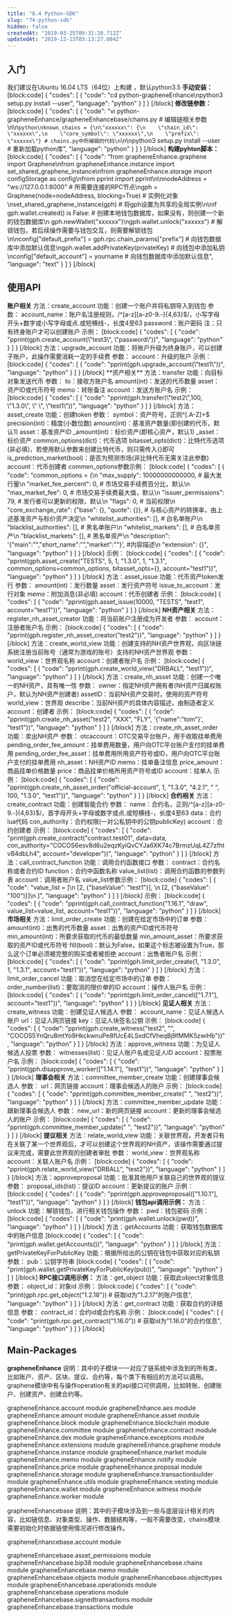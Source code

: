 ```yaml
---
title: "8.4 Python-SDK"
slug: "74-python-sdk"
hidden: false
createdAt: "2019-03-25T09:31:20.712Z"
updatedAt: "2019-12-13T03:13:27.004Z"
---
```

## 入门
我们建议在Ubuntu 16.04 LTS（64位）上构建 ，默认python3.5
**手动安装：** 
[block:code]
{
  "codes": [
    {
      "code": "cd python-grapheneEnhance\npython3 setup.py install --user",
      "language": "python"
    }
  ]
}
[/block]
**修改链参数：** 
[block:code]
{
  "codes": [
    {
      "code": "vi python-grapheneEnhance/grapheneEnhancebase/chains.py # 编辑链相关参数\n\n```python\nknown_chains = {\n\"xxxxxx\": {\n    \"chain_id\": \"xxxxxx\",\n    \"core_symbol\": \"xxxxxx\",\n    \"prefix\": \"xxxxxx\"} # chains.py中所编辑的代码\n```\n\npython3 setup.py install --user # 重新加载python库",
      "language": "python"
    }
  ]
}
[/block]
**构建pyhton脚本：** 
[block:code]
{
  "codes": [
    {
      "code": "from grapheneEnhance.graphene import Graphene\nfrom grapheneEnhance.instance import set_shared_graphene_instance\nfrom grapheneEnhance.storage import configStorage as config\nfrom pprint import pprint\n\nnodeAddress = \"ws://127.0.0.1:8000\" # 所需要连接的RPC节点\ngph = Graphene(node=nodeAddress, blocking=True) # 实例化对象\nset_shared_graphene_instance(gph) # 将gph设置为共享的全局实例\n\nif gph.wallet.created() is False: # 创建本地钱包数据库，如果没有，则创建一个新的钱包数据库\n    gph.newWallet(\"xxxxxx\")\ngph.wallet.unlock(\"xxxxxx\") # 解锁钱包，若后续操作需要与钱包交互，则需要解锁钱包\n\nconfig[\"default_prefix\"] = gph.rpc.chain_params[\"prefix\"] # 向钱包数据库中添加默认信息\ngph.wallet.addPrivateKey(privateKey) # 向钱包中添加私钥\nconfig[\"default_account\"] = yourname # 向钱包数据库中添加默认信息",
      "language": "text"
    }
  ]
}
[/block]
## 使用API 
**账户相关**
方法：create_account
功能：创建一个账户并将私钥导入到钱包
参数：
account_name：账户名注册规则，/^[a-z][a-z0-9.-]{4,63}$/，小写字母开头+数字或小写字母或点.或短横线-，长度4至63
password：账户密码
注：只有终身账户才可以创建账户
示例：
[block:code]
{
  "codes": [
    {
      "code": "pprint(gph.create_account(\"test3\", \"password\"))",
      "language": "python"
    }
  ]
}
[/block]
方法：upgrade_account
功能：将账户升级为终身账户，可以创建子账户，此操作需要消耗一定的手续费
参数：
account：升级的账户
示例：
[block:code]
{
  "codes": [
    {
      "code": "pprint(gph.upgrade_account(\"test1\"))",
      "language": "python"
    }
  ]
}
[/block]
**资产相关**
方法：transfer
功能：向目标对象发送代币
参数：
to：接收方账户名
amount(int)：发送的代币数量
asset：资产ID或代币符号
memo：转账备注
account：发送方账户名
示例：
[block:code]
{
  "codes": [
    {
      "code": "pprint(gph.transfer(\"test2\",100, \"1.3.0\", \" \", \"test1\"))",
      "language": "python"
    }
  ]
}
[/block]
方法：asset_create
功能：创建token
参数：
symbol：资产符号，正则^[.A-Z]+$
precision(int)：精度(小数位数)
amount(int)：基准资产数量(即创建的代币，默认1)
asset：基准资产ID
_amount(int)：标价资产(即核心资产，默认1)
_asset：标价资产
common_options(dict)：代币选项
bitasset_opts(dict)：比特代币选项(非必填)，若使用默认参数来创建比特代币，则只需传入{}即可
is_prediction_market(bool)：是否为预测市场(非比特代币无需关注此参数)
account：代币创建者
commen_options参数示例：
[block:code]
{
  "codes": [
    {
      "code": "common_options = {\n    \"max_supply\": 10000000000000, # 最大发行量\n    \"market_fee_percent\": 0, # 市场交易手续费百分比，默认\n    \"max_market_fee\": 0, # 市场交易手续费最大值，默认\n    \"issuer_permissions\": 79, # 发行者可以更新的权限，默认\n    \"flags\": 0, # 当前权限\n    \"core_exchange_rate\": {\"base\": {}, \"quote\": {}}, # 与核心资产的转换率，由上述基准资产与标价资产决定\n    \"whitelist_authorities\": [], # 白名单账户\n    \"blacklist_authorities\": [], # 黑名单账户\n    \"whitelist_markets\": [], # 白名单资产\n    \"blacklist_markets\": [], # 黑名单资产\n    \"description\": '{\"main\":\"\",\"short_name\":\"\",\"market\":\"\"}', #内容描述\n    \"extension\": {}",
      "language": "python"
    }
  ]
}
[/block]
示例：
[block:code]
{
  "codes": [
    {
      "code": "pprint(gph.asset_create(\"TESTS\", 5, 1, \"1.3.0\", 1, \"1.3.1\", common_options=common_options, bitasset_opts={}, account=\"test1\"))",
      "language": "python"
    }
  ]
}
[/block]
方法：asset_issue
功能：代币资产token发行
参数：
amount(int)：发行数量
asset：发行资产符号
issue_to_account：发行对象
memo：附加消息(非必填)
account：代币创建者
示例：
[block:code]
{
  "codes": [
    {
      "code": "pprint(gph.asset_issue(10000, \"TESTS\", \"test1\", account=\"test1\"))",
      "language": "python"
    }
  ]
}
[/block]
**NH资产相关**
方法：register_nh_asset_creator
功能：将当前账户注册成为开发者
参数：
account：注册者账户名
示例：
[block:code]
{
  "codes": [
    {
      "code": "pprint(gph.register_nh_asset_creator(\"test2\"))",
      "language": "python"
    }
  ]
}
[/block]
方法：create_world_view
功能：创建支持的NH资产世界观，向区块链系统注册当前账号（通常为游戏的账号）支持的NH资产世界观
参数：
world_view：世界观名称
account：创建者账户名
示例：
[block:code]
{
  "codes": [
    {
      "code": "pprint(gph.create_world_view(\"DRBALL\", \"test1\"))",
      "language": "python"
    }
  ]
}
[/block]
方法：create_nh_asset
功能：创建一个唯一的NH资产，具有唯一性
参数：
owner：指定NH资产拥有者(NH资产归属权账户，默认为NH资产创建者)
assetID：当前NH资产交易时，使用的资产符号
world_view：世界观
describe：当前NH资产的具体内容描述，由制造者定义
account：创建者
示例：
[block:code]
{
  "codes": [
    {
      "code": "pprint(gph.create_nh_asset(\"test2\", \"XXX\", \"FLY\", '{\"name\":\"tom\"}', \"test1\"))",
      "language": "python"
    }
  ]
}
[/block]
方法：create_nh_asset_order
功能：卖出NH资产
参数：
otcaccount：OTC交易平台账户，用于收取挂单费用
pending_order_fee_amount：挂单费用数量，用户向OTC平台账户支付的挂单费用
pending_order_fee_asset：挂单费用所用资产符号或ID，用户向OTC平台账户支付的挂单费用
nh_asset：NH资产ID
memo：挂单备注信息
price_amount：商品挂单价格数量
price：商品挂单价格所用资产符号或ID
account：挂单人
示例：
[block:code]
{
  "codes": [
    {
      "code": "pprint(gph.create_nh_asset_order(\"official-account\", 1, \"1.3.0\", \"4.2.1\", \" \", 100, \"1.3.0\", \"test1\"))",
      "language": "python"
    }
  ]
}
[/block]
**合约相关**
方法：create_contract
功能：创建智能合约
参数：
name：合约名，正则/^[a-z][a-z0-9.-]{4,63}$/，首字母开头+字母或数字或点.或短横线-，长度4至63
data：合约lua代码
con_authority：合约权限(一对公私钥中的公钥publicKey)
account：合约创建者
示例：
[block:code]
{
  "codes": [
    {
      "code": "print(gph.create_contract(\"contract.test01\", data=data, con_authority=\"COCOS6esv8d6u2eqzKyiQvCYJa6XK74c7BrmzUqL4Z7zfhtvB4dbLh4\", account=\"developer\"))",
      "language": "python"
    }
  ]
}
[/block]
方法：call_contract_function
功能：调用合约函数接口
参数：
contract：合约名称或者合约ID
function：合约中函数名称
value_list(list)：调用合约函数的参数列表
account：调用者账户名
value_list参数示例：
[block:code]
{
  "codes": [
    {
      "code": "value_list = [\n        [2, {\"baseValue\": \"test1\"}], \n        [2, {\"baseValue\": \"100\")}]\n    ]",
      "language": "python"
    }
  ]
}
[/block]
示例：
[block:code]
{
  "codes": [
    {
      "code": "pprint(gph.call_contract_function(\"1.16.1\", \"draw\", value_list=value_list, account=\"test1\"))",
      "language": "python"
    }
  ]
}
[/block]
**市场相关**
方法：limit_order_create
功能：创建在给定市场中的订单
参数：
amount(int)：出售的代币数量
asset：出售的资产ID或代币符号
min_amount(int)：所要求获取的代币的最低数量
min_amount_asset：所要求获取的资产ID或代币符号
fill(bool)：默认为False，如果这个标志被设置为True，那么这个订单必须被完整的购买或者被拒绝
account：出售者账户名
示例：
[block:code]
{
  "codes": [
    {
      "code": "pprint(gph.limit_order_create(1, \"1.3.0\", 1, \"1.3.1\", account=\"test1\"))",
      "language": "python"
    }
  ]
}
[/block]
方法：limit_order_cancel
功能：取消您在给定市场中的订单
参数：
order_number(list)：要取消的限价单的ID
account：操作人账户名
示例：
[block:code]
{
  "codes": [
    {
      "code": "pprint(gph.limit_order_cancel([\"1.7.1\"], account=\"test1\"))",
      "language": "python"
    }
  ]
}
[/block]
**见证人相关**
方法：create_witness
功能：创建见证人候选人
参数：
account_name：见证人候选人账户
url：见证人网页链接
key：见证人块签名公钥
示例：
[block:code]
{
  "codes": [
    {
      "code": "pprint(gph.create_witness(\"test2\", \"\", \"COCOS5YnQru8mtYo9HkckwnuPe8fUcE4LSxdCfVheqBj9fMMK5zwiHb\"))",
      "language": "python"
    }
  ]
}
[/block]
方法：approve_witness
功能：为见证人候选人投票
参数：
witnesses(list)：见证人账户名或见证人ID
account：投票账户名
示例：
[block:code]
{
  "codes": [
    {
      "code": "pprint(gph.disapprove_worker([\"1.14.1\"], \"test1\"))",
      "language": "python"
    }
  ]
}
[/block]
**理事会相关**
方法：committee_member_create
功能：创建理事会候选人
参数：
url：网页链接
account：理事会候选人的账户
示例：
[block:code]
{
  "codes": [
    {
      "code": "pprint(gph.committee_member_create(\" \", \"test2\"))",
      "language": "python"
    }
  ]
}
[/block]
方法：committee_member_update
功能：跟新理事会候选人
参数：
new_url：新的网页链接
account：更新的理事会候选人的账户
示例：
[block:code]
{
  "codes": [
    {
      "code": "pprint(gph.committee_member_update(\" \", \"test2\"))",
      "language": "python"
    }
  ]
}
[/block]
**提议相关**
方法：relate_world_view
功能：关联世界观，开发者只有在关联了某一个世界观后，才可以创建这个世界观的NH资产，该操作需要通过提议来完成，需要此世界观的创建者审批
参数：
world_view：世界观名称
account：关联人账户名
示例：
[block:code]
{
  "codes": [
    {
      "code": "pprint(gph.relate_world_view(\"DRBALL\", \"test2\"))",
      "language": "python"
    }
  ]
}
[/block]
方法：approveproposal
功能：批准其他用户关联自己的世界观的提议
参数：
proposal_ids(list)：提议ID
account：更新提议的账户
示例：
[block:code]
{
  "codes": [
    {
      "code": "pprint(gph.approveproposal([\"1.10.1\"], \"test1\"))",
      "language": "python"
    }
  ]
}
[/block]
**钱包api调用示例：**
方法：unlock
功能：解锁钱包，进行相关钱包操作
参数：
pwd：钱包密码
示例：
[block:code]
{
  "codes": [
    {
      "code": "print(gph.wallet.unlock(pwd))",
      "language": "python"
    }
  ]
}
[/block]
方法：getAccounts
功能：获取钱包数据库中的账户信息
[block:code]
{
  "codes": [
    {
      "code": "print(gph.wallet.getAccounts())",
      "language": "python"
    }
  ]
}
[/block]
方法：getPrivateKeyForPublicKey
功能：根据所给出的公钥在钱包中获取对应的私钥
参数：
pub：公钥字符串
[block:code]
{
  "codes": [
    {
      "code": "print(gph.wallet.getPrivateKeyForPublicKey(pub))",
      "language": "python"
    }
  ]
}
[/block]
**RPC接口调用示例：**
方法：get_object
功能：获取此object对象信息
参数：
object_id：对象id
示例：
[block:code]
{
  "codes": [
    {
      "code": "print(gph.rpc.get_object(\"1.2.18\")) # 获取id为\"1.2.17\"的账户信息",
      "language": "python"
    }
  ]
}
[/block]
方法：get_contract
功能：获取合约的详细信息
参数：
contract_id：合约id或合约名称
示例：
[block:code]
{
  "codes": [
    {
      "code": "print(gph.rpc.get_contract(\"1.16.0\")) # 获取id为\"1.16.0\"的合约信息",
      "language": "python"
    }
  ]
}
[/block]
## Main-Packages 
**grapheneEnhance**
说明：其中的子模块一一对应了链系统中涉及到的所有类，比如账户、资产、区块、提议、合约等，每个类下有相应的方法可以调用。graphene模块中有与操作operation有关的api接口可供调用，比如转账、创建账户、创建资产、创建合约等。

grapheneEnhance.account module
grapheneEnhance.aes module
grapheneEnhance.amount module
grapheneEnhance.asset module
grapheneEnhance.block module
grapheneEnhance.blockchain module
grapheneEnhance.committee module
grapheneEnhance.contract module
grapheneEnhance.dex module
grapheneEnhance.exceptions module
grapheneEnhance.extensions module
grapheneEnhance.graphene module
grapheneEnhance.instance module
grapheneEnhance.market module
grapheneEnhance.memo module
grapheneEnhance.notify module
grapheneEnhance.price module
grapheneEnhance.proposal module
grapheneEnhance.storage module
grapheneEnhance.transactionbuilder module
grapheneEnhance.utils module
grapheneEnhance.vesting module
grapheneEnhance.wallet module
grapheneEnhance.witness module
grapheneEnhance.worker module

grapheneEnhancebase
说明：其中的子模块涉及到一些与底层设计相关的内容，比如链信息、对象类型、操作、数据结构等，一般不需要改变，chains模块需要初始化时依据链使用情况进行修改操作。

grapheneEnhancebase.account module

grapheneEnhancebase.asset_permissions module
grapheneEnhancebase.bip38 module
grapheneEnhancebase.chains module
grapheneEnhancebase.memo module
grapheneEnhancebase.objects module
grapheneEnhancebase.objecttypes module
grapheneEnhancebase.operationids module
grapheneEnhancebase.operations module
grapheneEnhancebase.signedtransactions module
grapheneEnhancebase.transactions module